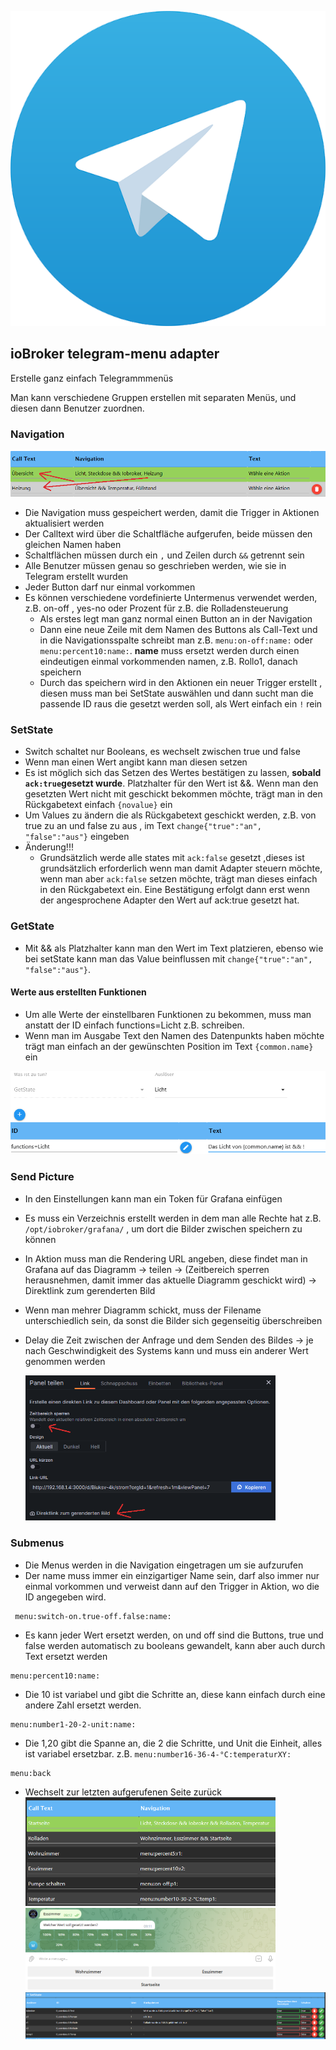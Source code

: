 ![Logo](../../admin/telegram-menu.png)

## ioBroker telegram-menu adapter

Erstelle ganz einfach Telegrammmenüs

Man kann verschiedene Gruppen erstellen mit separaten Menüs, und diesen dann Benutzer zuordnen.

### Navigation

![Navigation](../pic/nav.png)

-   Die Navigation muss gespeichert werden, damit die Trigger in Aktionen aktualisiert werden
-   Der Calltext wird über die Schaltfläche aufgerufen, beide müssen den gleichen Namen haben
-   Schaltflächen müssen durch ein `,` und Zeilen durch `&&` getrennt sein
-   Alle Benutzer müssen genau so geschrieben werden, wie sie in Telegram erstellt wurden
-   Jeder Button darf nur einmal vorkommen
-   Es können verschiedene vordefinierte Untermenus verwendet werden, z.B. on-off , yes-no oder Prozent für z.B. die Rolladensteuerung
    -   Als erstes legt man ganz normal einen Button an in der Navigation
    -   Dann eine neue Zeile mit dem Namen des Buttons als Call-Text und in die Navigationsspalte schreibt man z.B. `menu:on-off:name:` oder `menu:percent10:name:`. **name** muss ersetzt werden durch einen eindeutigen einmal vorkommenden namen, z.B. Rollo1, danach speichern
    -   Durch das speichern wird in den Aktionen ein neuer Trigger erstellt , diesen muss man bei SetState auswählen und dann sucht man die passende ID raus die gesetzt werden soll, als Wert einfach ein `!` rein

### SetState

-   Switch schaltet nur Booleans, es wechselt zwischen true und false
-   Wenn man einen Wert angibt kann man diesen setzen
-   Es ist möglich sich das Setzen des Wertes bestätigen zu lassen, **sobald `ack:true`gesetzt wurde**. Platzhalter für den Wert ist &&. Wenn man den gesetzten Wert nicht mit geschickt bekommen möchte, trägt man in den Rückgabetext einfach
    `{novalue}` ein
-   Um Values zu ändern die als Rückgabetext geschickt werden, z.B. von true zu an und false zu aus , im Text `change{"true":"an", "false":"aus"}` eingeben
-   Änderung!!!
    -   Grundsätzlich werde alle states mit `ack:false` gesetzt ,dieses ist grundsätzlich erforderlich wenn man damit Adapter steuern möchte, wenn man aber `ack:false` setzen möchte, trägt man dieses einfach in den Rückgabetext ein. Eine Bestätigung erfolgt dann erst wenn der angesprochene Adapter den Wert auf ack:true gesetzt hat.

### GetState

-   Mit && als Platzhalter kann man den Wert im Text platzieren, ebenso wie bei setState kann man das Value beinflussen mit `change{"true":"an", "false":"aus"}`.

#### Werte aus erstellten Funktionen

-   Um alle Werte der einstellbaren Funktionen zu bekommen, muss man anstatt der ID einfach functions=Licht z.B. schreiben.
-   Wenn man im Ausgabe Text den Namen des Datenpunkts haben möchte trägt man einfach an der gewünschten Position im Text `{common.name}` ein

![functions](../pic/functions.png)

### Send Picture

-   In den Einstellungen kann man ein Token für Grafana einfügen
-   Es muss ein Verzeichnis erstellt werden in dem man alle Rechte hat z.B. `/opt/iobroker/grafana/` , um dort die Bilder zwischen speichern zu können
-   In Aktion muss man die Rendering URL angeben, diese findet man in Grafana auf das Diagramm -> teilen -> (Zeitbereich sperren herausnehmen, damit immer das aktuelle Diagramm geschickt wird) -> Direktlink zum gerenderten Bild
-   Wenn man mehrer Diagramm schickt, muss der Filename unterschiedlich sein, da sonst die Bilder sich gegenseitig überschreiben
-   Delay die Zeit zwischen der Anfrage und dem Senden des Bildes -> je nach Geschwindigkeit des Systems kann und muss ein anderer Wert genommen werden

    <img src="../pic/grafana.png" width="400">

### Submenus

-   Die Menus werden in die Navigation eingetragen um sie aufzurufen
-   Der name muss immer ein einzigartiger Name sein, darf also immer nur einmal vorkommen und verweist dann auf den Trigger in Aktion, wo die ID angegeben wird.

```
 menu:switch-on.true-off.false:name:
```

-   Es kann jeder Wert ersetzt werden, on und off sind die Buttons, true und false werden automatisch zu booleans gewandelt, kann aber auch durch Text ersetzt werden

```
menu:percent10:name:
```

-   Die 10 ist variabel und gibt die Schritte an, diese kann einfach durch eine andere Zahl ersetzt werden.

```
menu:number1-20-2-unit:name:
```

-   Die 1,20 gibt die Spanne an, die 2 die Schritte, und Unit die Einheit, alles ist variabel ersetzbar. z.B. `menu:number16-36-4-°C:temperaturXY:`

```
menu:back
```

-   Wechselt zur letzten aufgerufenen Seite zurück
    <img src="../pic/submenu_nav.png" width="400"/> <img src="../pic/menu_percent10_r2.png" width="400"/>
    <img src="../pic/submenu_setstate.png" width="600"/>
